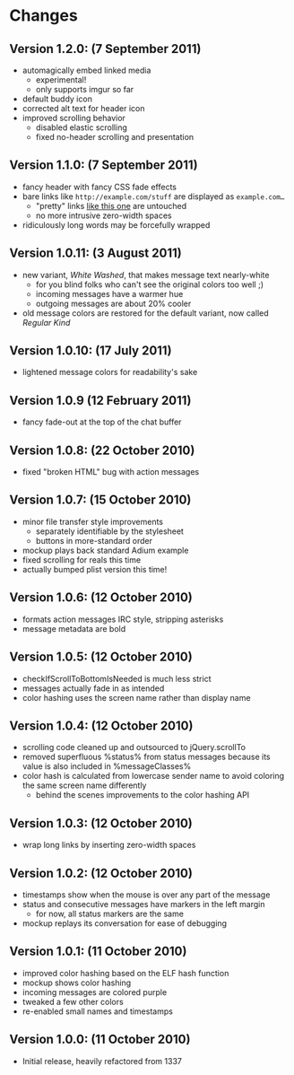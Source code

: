 # Changes

## Version 1.2.0: (7 September 2011)
* automagically embed linked media
    * experimental!
    * only supports imgur so far
* default buddy icon
* corrected alt text for header icon
* improved scrolling behavior
    * disabled elastic scrolling
    * fixed no-header scrolling and presentation

## Version 1.1.0: (7 September 2011)
* fancy header with fancy CSS fade effects
* bare links like `http://example.com/stuff` are displayed as `example.com…`
    * "pretty" links [like this one](#) are untouched
    * no more intrusive zero-width spaces
* ridiculously long words may be forcefully wrapped

## Version 1.0.11: (3 August 2011)
* new variant, _White Washed_, that makes message text nearly-white
	* for you blind folks who can't see the original colors too well ;)
  * incoming messages have a warmer hue
  * outgoing messages are about 20% cooler
* old message colors are restored for the default variant, now called
  _Regular Kind_

## Version 1.0.10: (17 July 2011)
* lightened message colors for readability's sake

## Version 1.0.9 (12 February 2011)
* fancy fade-out at the top of the chat buffer

## Version 1.0.8: (22 October 2010)
* fixed "broken HTML" bug with action messages

## Version 1.0.7: (15 October 2010)
* minor file transfer style improvements
    * separately identifiable by the stylesheet
    * buttons in more-standard order
* mockup plays back standard Adium example
* fixed scrolling for reals this time
* actually bumped plist version this time!

## Version 1.0.6: (12 October 2010)
* formats action messages IRC style, stripping asterisks
* message metadata are bold

## Version 1.0.5: (12 October 2010)
* checkIfScrollToBottomIsNeeded is much less strict
* messages actually fade in as intended
* color hashing uses the screen name rather than display name

## Version 1.0.4: (12 October 2010)
* scrolling code cleaned up and outsourced to jQuery.scrollTo
* removed superfluous %status% from status messages because its value is also
  included in %messageClasses%
* color hash is calculated from lowercase sender name to avoid coloring the
  same screen name differently
    * behind the scenes improvements to the color hashing API

## Version 1.0.3: (12 October 2010)
* wrap long links by inserting zero-width spaces

## Version 1.0.2: (12 October 2010)
* timestamps show when the mouse is over any part of the message
* status and consecutive messages have markers in the left margin
    * for now, all status markers are the same
* mockup replays its conversation for ease of debugging

## Version 1.0.1: (11 October 2010)
* improved color hashing based on the ELF hash function
* mockup shows color hashing
* incoming messages are colored purple
* tweaked a few other colors
* re-enabled small names and timestamps

## Version 1.0.0: (11 October 2010)
* Initial release, heavily refactored from 1337
